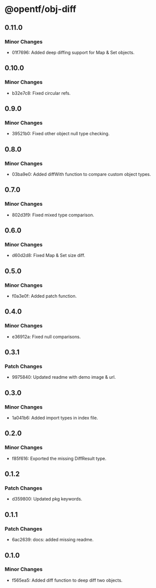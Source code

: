 # @opentf/obj-diff

## 0.11.0

### Minor Changes

- 01f7696: Added deep diffing support for Map & Set objects.

## 0.10.0

### Minor Changes

- b32e7c8: Fixed circular refs.

## 0.9.0

### Minor Changes

- 39521b0: Fixed other object null type checking.

## 0.8.0

### Minor Changes

- 03ba9e0: Added diffWith function to compare custom object types.

## 0.7.0

### Minor Changes

- 802d3f9: Fixed mixed type comparison.

## 0.6.0

### Minor Changes

- d60d2d8: Fixed Map & Set size diff.

## 0.5.0

### Minor Changes

- f0a3e0f: Added patch function.

## 0.4.0

### Minor Changes

- e36912a: Fixed null comparisons.

## 0.3.1

### Patch Changes

- 9975840: Updated readme with demo image & url.

## 0.3.0

### Minor Changes

- 1a041b6: Added import types in index file.

## 0.2.0

### Minor Changes

- f85f616: Exported the missing DiffResult type.

## 0.1.2

### Patch Changes

- d359800: Updated pkg keywords.

## 0.1.1

### Patch Changes

- 6ac2639: docs: added missing readme.

## 0.1.0

### Minor Changes

- f565ea5: Added diff function to deep diff two objects.
